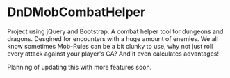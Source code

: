 # DnDMobCombatHelper
Project using jQuery and Bootstrap. A combat helper tool for dungeons and dragons. Desgined for encounters with a huge amount of enemies. We all know sometimes Mob-Rules can be a bit clunky to use, why not just roll every attack against your player's CA? And it even calculates advantages!

Planning of updating this with more features soon.
